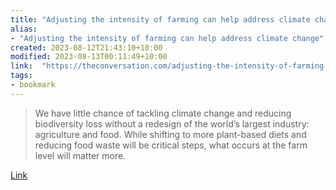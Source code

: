 ```yaml
---
title: "Adjusting the intensity of farming can help address climate change"
alias:
- "Adjusting the intensity of farming can help address climate change"
created: 2023-08-12T21:43:10+10:00
modified: 2023-08-13T00:11:49+10:00
link:  "https://theconversation.com/adjusting-the-intensity-of-farming-can-help-address-climate-change-191293"
tags:
- bookmark
---
```


> We have little chance of tackling climate change and reducing biodiversity loss without a redesign of the world’s largest industry: agriculture and food. While shifting to more plant-based diets and reducing food waste will be critical steps, what occurs at the farm level will matter more.

[Link](https://theconversation.com/adjusting-the-intensity-of-farming-can-help-address-climate-change-191293)
